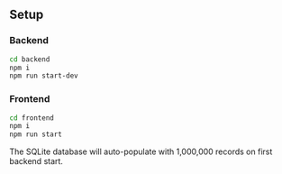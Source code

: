 
## Setup

### Backend

```bash
cd backend
npm i
npm run start-dev
```

### Frontend

```bash
cd frontend
npm i
npm run start
```

The SQLite database will auto-populate with 1,000,000 records on first backend start.
